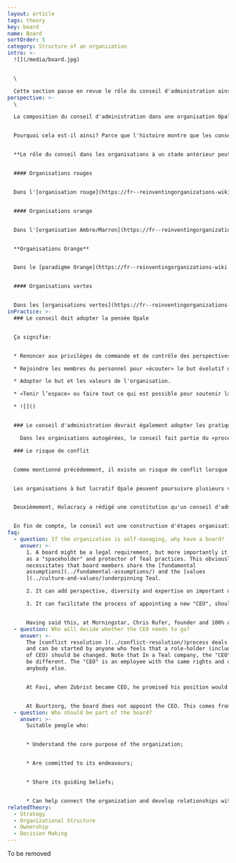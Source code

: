 ```yaml
---
layout: article
tags: theory
key: board
name: Board
sortOrder: 5
category: Structure of an organization
intro: >-
  ![](/media/board.jpg)


  \

  Cette section passe en revue le rôle du conseil d'administration ainsi que certaines pratiques et méthodes de travail en tant que conseil d'administration sous Opale.
perspective: >-
  \

  La composition du conseil d'administration dans une organisation Opale est cruciale, dit Frédéric Laloux. Il prévient que, en adoptant une approche Opale, «Les seuls facteurs décisifs sont la vision du monde des dirigeants et des propriétaires / du conseil d'administration de l'organisation.» ^ \ \[Laloux, Frédéric. Réinventer les organisations. Nelson Parker (2014), page 238] 


  Pourquoi cela est-il ainsi? Parce que l'histoire montre que les conseils d'administration peuvent bien soutenir les pratiques Opales lorsque tout va bien. Mais, sous la pression, le soutien des personnes extérieures - qui composent généralement le conseil d'administration et qui n'ont peut-être pas travaillé dans un environnement similaire auparavant - peut s'évaporer rapidement et, dans le cadre de notre structure juridique actuelle, les conseils continuent d'avoir l'autorité ultime.


  **Le rôle du conseil dans les organisations à un stade antérieur peut être caractérisé comme suit:** 


  #### Organisations rouges


  Dans l'[organisation rouge](https://fr--reinventingorganizations-wiki.netlify.app/theory/red-organizations/) alors que le chef / patron peut se confier à des collègues ou à une famille de confiance, le vrai pouvoir est exercé par une seule personne. Un «conseil de surveillance» n’est ni le bienvenu, ni approprié dans ces circonstances.


  #### Organisations orange


  Dans l'[organisation Ambre/Marron](https://fr--reinventingorganizations-wiki.netlify.app/theory/amber-paradigm-and-organizations/), le conseil typique est une petite classe sociale au sommet d'une hiérarchie rigide. Il peut y avoir des critères formels d'inclusion ou un processus de qualification. Le conseil joue le rôle de «gardien»: il veille au respect des traditions, des règles et des processus.


  **Organisations Orange**


  Dans le [paradigme Orange](https://fr--reinventingorganizations-wiki.netlify.app/theory/orange-paradigm-and-organizations/), le conseil existe pour tenir la direction, responsable au nom des actionnaires / propriétaires ou dans le cas d'une organisation à but non lucratif au nom de ses bailleurs de fonds. Il se concentre sur les objectifs, les résultats, les stratégies, les contrôles et la relève. Il est chargé de nommer et, si nécessaire, de révoquer le directeur général.


  #### Organisations vertes


  Dans les [organisations vertes](https://fr--reinventingorganizations-wiki.netlify.app/theory/green-paradigm-and-organizations/), les responsabilités du conseil sont similaires à celles d’Orange, mais il est plus probable qu’elles soient les gardiens de l’objectif / des valeurs de l’organisation et des intérêts de multiples parties prenantes. Dans les organisations vertes à but lucratif, les actionnaires sont souvent considérés comme l'un des groupes de parties prenantes, et les membres individuels du conseil peuvent être désignés pour représenter spécifiquement les intérêts d'autres parties prenantes, comme les employés.
inPractice: >-
  ### Le conseil doit adopter la pensée Opale


  Ça signifie:


  * Renoncer aux privilèges de commande et de contrôle des perspectives antérieures

  * Rejoindre les membres du personnel pour «écouter» le but évolutif de l'organisation et être disposé à suivre sa direction.

  * Adopter le but et les valeurs de l'organisation.

  * «Tenir l’espace» ou faire tout ce qui est possible pour soutenir la pratique de l’organisation d’une approche Opale.

  * ![]()


  ### Le conseil d'administration devrait également adopter les pratiques Opales

    Dans les organisations autogérées, le conseil fait partie du «processus de conseil». Par exemple, si un membre du conseil estime qu'une décision est nécessaire, elle devrait demander conseil aux personnes appropriées dans toute l'organisation. Ce faisant, elle montre non seulement son soutien à la pratique, mais invite également les autres à demander conseil au conseil. Cela signifie que la division entre le conseil et le reste de l’entreprise devient plus «poreuse», ce qui réduit le besoin d’intermédiaires.

  ### Le risque de conflit


  Comme mentionné précédemment, il existe un risque de conflit lorsque les membres du conseil d'administration n'ont pas une vision du monde Opale profondément ancrée, car un conseil d'administration a généralement l'autorité légale ultime. Même pour les membres du conseil d'administration ayant une vision du monde Opale, il existe un risque de problèmes dans les organisations à but lucratif. Cela est dû au fait que les membres du conseil d'administration ont une obligation fiduciaire envers les actionnaires, et il est au moins possible que les pratiques Opale ne soient pas toujours considérées comme remplissant ces obligations fiduciaires.


  Les organisations à but lucratif Opale peuvent poursuivre plusieurs voies pour limiter ce risque de conflit. Premièrement, ils peuvent travailler à la transition (avec le consentement approprié des actionnaires) de la société vers une structure de «société bénéficiaire». Cette structure, adoptée dans de nombreux États des États-Unis, étend le devoir des administrateurs aux intérêts non financiers tels que les avantages sociaux, les préoccupations des employés et des fournisseurs et l'impact environnemental.


  Deuxièmement, Holacracy a rédigé une constitution qu'un conseil d'administration peut adopter et rendre contraignante, même pour les futurs actionnaires. Elle donne aux actionnaires une voix légitime sur les questions liées à la finance, mais les empêche d'imposer unilatéralement une stratégie ou de ramener l'organisation aux pratiques de gestion traditionnelles.


  En fin de compte, le conseil est une construction d'étapes organisationnelles antérieures, et on ne sait pas encore exactement quel devrait être son rôle sous Opale ou même si dans sa forme actuelle, il est entièrement compatible avec une organisation Opale.
faq:
  - question: If the organization is self-managing, why have a board?
    answer: >-
      1. A board might be a legal requirement, but more importantly it can act
      as a "spaceholder" and protector of Teal practices. This obviously
      necessitates that board members share the [fundamental
      assumptions](../fundamental-assumptions/) and the [values
      ](../culture-and-values/)underpinning Teal.

      2. It can add perspective, diversity and expertise on important decisions via the advice process.

      3. It can facilitate the process of appointing a new "CEO", should the organization have a continuing need for such a role, when a transition is due.


      Having said this, at Morningstar, Chris Rufer, founder and 100% owner, sees no need for a board. People at Morningstar regard the company’s mission/purpose as their ultimate boss.
  - question: Who will decide whether the CEO needs to go?
    answer: >-
      The [conflict resolution ](../conflict-resolution/)process deals with this
      and can be started by anyone who feels that a role-holder (including that
      of CEO) should be changed. Note that In a Teal company, the "CEO" role may
      be different. The "CEO" is an employee with the same rights and duties as
      anybody else.


      At Favi, when Zobrist became CEO, he promised his position would be submitted to a vote every 5 years.


      At Buurtzorg, the board does not appoint the CEO. This comes from within the organization itself.
  - question: Who should be part of the board?
    answer: >-
      Suitable people who:


      * Understand the core purpose of the organization; 


      * Are committed to its endeavours;


      * Share its guiding beliefs;


      * Can help connect the organization and develop relationships with its external environment.
relatedTheory:
  - Strategy
  - Organizational Structure
  - Ownership
  - Decision Making
---
```

To be removed